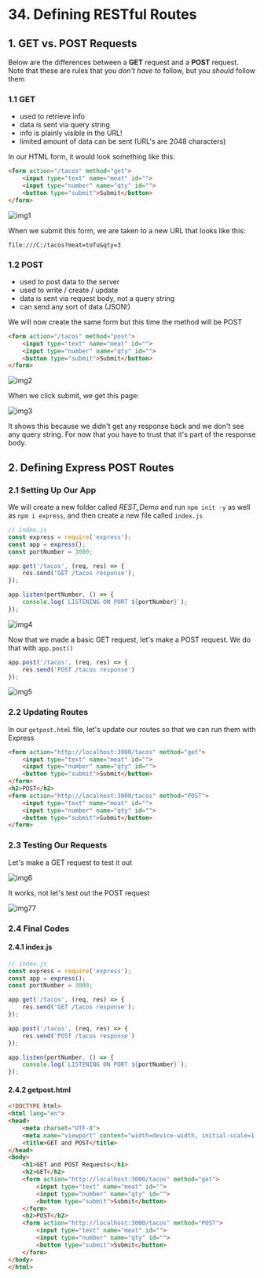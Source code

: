 # 34. Defining RESTful Routes

## 1. GET vs. POST Requests

Below are the differences between a **GET** request and a **POST** request. Note that these are rules that you *don't have to* follow, but you *should* follow them

### 1.1 GET

- used to retrieve info
- data is sent via query string
- info is plainly visible in the URL!
- limited amount of data can be sent (URL's are 2048 characters)

In our HTML form, it would look something like this:

```html
<form action="/tacos" method="get">
    <input type="text" name="meat" id="">
    <input type="number" name="qty" id="">
    <button type="submit">Submit</button>
</form>
```

![img1](https://github.com/Brian-E-Nguyen/Web-Dev-Bootcamp-2020/blob/main/34-RESTful-Routes/img-for-notes/img1.jpg?raw=true)

When we submit this form, we are taken to a new URL that looks like this:

```
file:///C:/tacos?meat=tofu&qty=3
```

### 1.2 POST

- used to post data to the server
- used to write / create / update
- data is sent via request body, not a query string
- can send any sort of data (JSON!)

We will now create the same form but this time the method will be POST

```html
<form action="/tacos" method="post">
    <input type="text" name="meat" id="">
    <input type="number" name="qty" id="">
    <button type="submit">Submit</button>
</form>
```

![img2](https://github.com/Brian-E-Nguyen/Web-Dev-Bootcamp-2020/blob/main/34-RESTful-Routes/img-for-notes/img2.jpg?raw=true)

When we click submit, we get this page:

![img3](https://github.com/Brian-E-Nguyen/Web-Dev-Bootcamp-2020/blob/main/34-RESTful-Routes/img-for-notes/img3.jpg?raw=true)

It shows this because we didn't get any response back and we don't see any query string. For now that you have to trust that it's part of the response body.

## 2. Defining Express POST Routes

### 2.1 Setting Up Our App

We will create a new folder called *REST_Demo* and run `npm init -y` as well as `npm i express`, and then create a new file called `index.js`

```js
// index.js
const express = require('express');
const app = express();
const portNumber = 3000;

app.get('/tacos', (req, res) => {
    res.send('GET /tacos response');
});

app.listen(portNumber, () => {
    console.log(`LISTENING ON PORT ${portNumber}`);
});
```

![img4](https://github.com/Brian-E-Nguyen/Web-Dev-Bootcamp-2020/blob/main/34-RESTful-Routes/img-for-notes/img4.jpg?raw=true)

Now that we made a basic GET request, let's make a POST request. We do that with `app.post()`

```js
app.post('/tacos', (req, res) => {
    res.send('POST /tacos response')
});
```

![img5](https://github.com/Brian-E-Nguyen/Web-Dev-Bootcamp-2020/blob/main/34-RESTful-Routes/img-for-notes/img5.jpg?raw=true)

### 2.2 Updating Routes

In our `getpost.html` file, let's update our routes so that we can run them with Express

```html
<form action="http://localhost:3000/tacos" method="get">
    <input type="text" name="meat" id="">
    <input type="number" name="qty" id="">
    <button type="submit">Submit</button>
</form>
<h2>POST</h2>
<form action="http://localhost:3000/tacos" method="POST">
    <input type="text" name="meat" id="">
    <input type="number" name="qty" id="">
    <button type="submit">Submit</button>
</form>
```

### 2.3 Testing Our Requests

Let's make a GET request to test it out

![img6](https://github.com/Brian-E-Nguyen/Web-Dev-Bootcamp-2020/blob/main/34-RESTful-Routes/img-for-notes/img6.jpg?raw=true)

It works, not let's test out the POST request

![img77](https://github.com/Brian-E-Nguyen/Web-Dev-Bootcamp-2020/blob/main/34-RESTful-Routes/img-for-notes/img7.jpg?raw=true)

### 2.4 Final Codes

#### 2.4.1 index.js

```js
// index.js
const express = require('express');
const app = express();
const portNumber = 3000;

app.get('/tacos', (req, res) => {
    res.send('GET /tacos response');
});

app.post('/tacos', (req, res) => {
    res.send('POST /tacos response')
});

app.listen(portNumber, () => {
    console.log(`LISTENING ON PORT ${portNumber}`);
});
```

#### 2.4.2 getpost.html

```html
<!DOCTYPE html>
<html lang="en">
<head>
    <meta charset="UTF-8">
    <meta name="viewport" content="width=device-width, initial-scale=1.0">
    <title>GET and POST</title>
</head>
<body>
    <h1>GET and POST Requests</h1>
    <h2>GET</h2>
    <form action="http://localhost:3000/tacos" method="get">
        <input type="text" name="meat" id="">
        <input type="number" name="qty" id="">
        <button type="submit">Submit</button>
    </form>
    <h2>POST</h2>
    <form action="http://localhost:3000/tacos" method="POST">
        <input type="text" name="meat" id="">
        <input type="number" name="qty" id="">
        <button type="submit">Submit</button>
    </form>
</body>
</html>
```